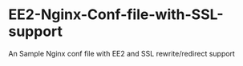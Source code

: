 EE2-Nginx-Conf-file-with-SSL-support
====================================

An Sample Nginx conf file with EE2 and SSL rewrite/redirect support
